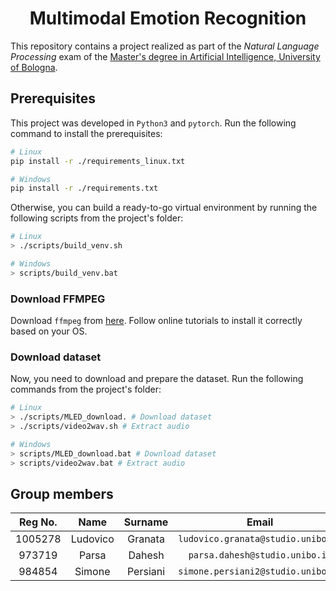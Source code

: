 <h1 align='center'> Multimodal Emotion Recognition </h1>

This repository contains a project realized as part of the _Natural Language Processing_ exam of the [Master's degree in Artificial Intelligence, University of Bologna](https://corsi.unibo.it/2cycle/artificial-intelligence).

## Prerequisites

This project was developed in `Python3` and `pytorch`. Run the following command to install the prerequisites:

```bash
# Linux
pip install -r ./requirements_linux.txt

# Windows
pip install -r ./requirements.txt
```

Otherwise, you can build a ready-to-go virtual environment by running the following scripts from the project's folder:

```bash
# Linux
> ./scripts/build_venv.sh

# Windows
> scripts/build_venv.bat
```

### Download FFMPEG

Download `ffmpeg` from [here](https://ffmpeg.org/download.html). Follow online tutorials to install it correctly based on your OS.

### Download dataset

Now, you need to download and prepare the dataset. Run the following commands from the project's folder:

```bash
# Linux
> ./scripts/MLED_download. # Download dataset
> ./scripts/video2wav.sh # Extract audio

# Windows
> scripts/MLED_download.bat # Download dataset
> scripts/video2wav.bat # Extract audio
```

## Group members

|  Reg No.  |  Name     |  Surname  |     Email                              |    Username      |
| :-------: | :-------: | :-------: | :------------------------------------: | :--------------: |
|  1005278  | Ludovico  | Granata   | `ludovico.granata@studio.unibo.it`     | [_LudovicoGranata_](https://github.com/LudovicoGranata) |
|  973719  | Parsa     | Dahesh    | `parsa.dahesh@studio.unibo.it`         | [_ParsaD23_](https://github.com/ParsaD23) |
|  984854  | Simone    | Persiani  | `simone.persiani2@studio.unibo.it`     | [_iosonopersia_](https://github.com/iosonopersia) |

